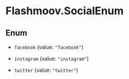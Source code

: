 # Flashmoov.SocialEnum

## Enum


* `facebook` (value: `"facebook"`)

* `instagram` (value: `"instagram"`)

* `twitter` (value: `"twitter"`)


